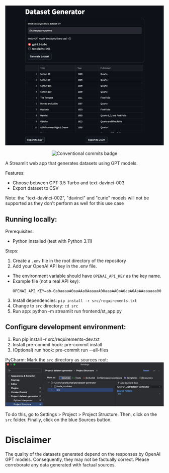 ![Dataset generator screenshot](docs/readme-feature-image.png)

<p align="center">
    <img src="https://img.shields.io/badge/semantic_release-conventional_commits-e10079?logo=semantic-release" alt="Conventional commits badge"/>
</p>

A Streamlit web app that generates datasets using GPT models.

Features:
- Choose between GPT 3.5 Turbo and text-davinci-003
- Export dataset to CSV

Note: the "text-davinci-002", "davinci" and "curie" models will not be supported as they don't perform as well for this
use case

## Running locally:

Prerequisites:
- Python installed (test with Python 3.11)

Steps:

1. Create a `.env` file in the root directory of the repository
1. Add your OpenAI API key in the .env file.
  - The environment variable should have `OPENAI_API_KEY` as the key name.
  - Example file (not a real API key):
    ```
    OPENAI_API_KEY=ab-0a0aaaaA0aaAAa0AaaaaA00aaaAA0aA0aaA0AaAAaaaaaa00
    ```
3. Install dependencies: `pip install -r src/requirements.txt`
1. Change to `src` directory: `cd src`
1. Run app: python -m streamlit run frontend/st_app.py

## Configure development environment:
1. Run pip install -r src/requirements-dev.txt
1. Install pre-commit hook: pre-commit install
1. (Optional) run hook: pre-commit run --all-files

PyCharm:
Mark the `src` directory as sources root:
![PyCharm sources root](docs/pycharm.png)

To do this, go to Settings > Project > Project Structure. Then, click on the `src` folder. Finally, click on the 
blue Sources button.

# Disclaimer

The quality of the datasets generated depend on the responses by OpenAI GPT models. Consequently, they may not be 
factually correct. Please corroborate any data generated with factual sources.
